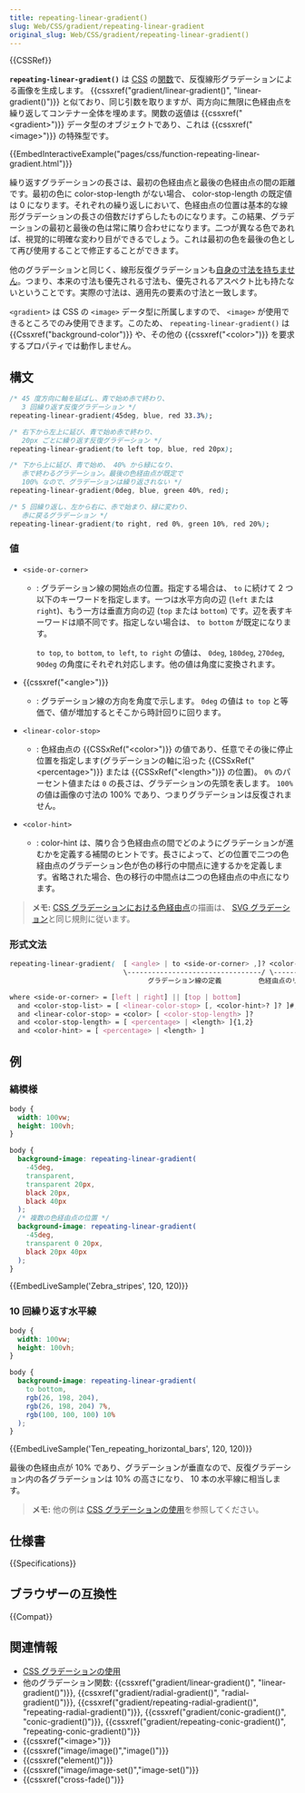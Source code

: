 ```yaml
---
title: repeating-linear-gradient()
slug: Web/CSS/gradient/repeating-linear-gradient
original_slug: Web/CSS/gradient/repeating-linear-gradient()
---
```


{{CSSRef}}

**`repeating-linear-gradient()`** は [CSS](/ja/docs/Web/CSS) の[関数](/ja/docs/Web/CSS/CSS_Functions)で、反復線形グラデーションによる画像を生成します。 {{cssxref("gradient/linear-gradient()", "linear-gradient()")}} と似ており、同じ引数を取りますが、両方向に無限に色経由点を繰り返してコンテナー全体を埋めます。関数の返値は {{cssxref("&lt;gradient&gt;")}} データ型のオブジェクトであり、これは {{cssxref("&lt;image&gt;")}} の特殊型です。

{{EmbedInteractiveExample("pages/css/function-repeating-linear-gradient.html")}}

繰り返すグラデーションの長さは、最初の色経由点と最後の色経由点の間の距離です。最初の色に color-stop-length がない場合、 color-stop-length の既定値は 0 になります。それぞれの繰り返しにおいて、色経由点の位置は基本的な線形グラデーションの長さの倍数だけずらしたものになります。この結果、グラデーションの最初と最後の色は常に隣り合わせになります。二つが異なる色であれば、視覚的に明確な変わり目ができるでしょう。これは最初の色を最後の色として再び使用することで修正することができます。

他のグラデーションと同じく、線形反復グラデーションも[自身の寸法を持ちません](/ja/docs/Web/CSS/image#description)。つまり、本来の寸法も優先される寸法も、優先されるアスペクト比も持たないということです。実際の寸法は、適用先の要素の寸法と一致します。

`<gradient>` は CSS の `<image>` データ型に所属しますので、 `<image>` が使用できるところでのみ使用できます。このため、 `repeating-linear-gradient()` は {{Cssxref("background-color")}} や、その他の {{cssxref("&lt;color&gt;")}} を要求するプロパティでは動作しません。

## 構文

```css
/* 45 度方向に軸を延ばし、青で始め赤で終わり、
   3 回繰り返す反復グラデーション */
repeating-linear-gradient(45deg, blue, red 33.3%);

/* 右下から左上に延び、青で始め赤で終わり、
   20px ごとに繰り返す反復グラデーション */
repeating-linear-gradient(to left top, blue, red 20px);

/* 下から上に延び、青で始め、 40% から緑になり、
   赤で終わるグラデーション。最後の色経由点が既定で
   100% なので、グラデーションは繰り返されない */
repeating-linear-gradient(0deg, blue, green 40%, red);

/* 5 回繰り返し、左から右に、赤で始まり、緑に変わり、
   赤に戻るグラデーション */
repeating-linear-gradient(to right, red 0%, green 10%, red 20%);
```

### 値

- `<side-or-corner>`

  - : グラデーション線の開始点の位置。指定する場合は、 `to` に続けて 2 つ以下のキーワードを指定します。一つは水平方向の辺 (`left` または `right`)、もう一方は垂直方向の辺 (`top` または `bottom`) です。辺を表すキーワードは順不同です。指定しない場合は、 `to bottom` が既定になります。

    `to top`, `to bottom`, `to left`, `to right` の値は、 `0deg`, `180deg`, `270deg`, `90deg` の角度にそれぞれ対応します。他の値は角度に変換されます。

- {{cssxref("&lt;angle&gt;")}}
  - : グラデーション線の方向を角度で示します。 `0deg` の値は `to top` と等価で、値が増加するとそこから時計回りに回ります。
- `<linear-color-stop>`
  - : 色経由点の {{CSSxRef("&lt;color&gt;")}} の値であり、任意でその後に停止位置を指定します(グラデーションの軸に沿った {{CSSxRef("&lt;percentage&gt;")}} または {{CSSxRef("&lt;length&gt;")}} の位置)。 `0%` のパーセント値または `0` の長さは、グラデーションの先頭を表します。 `100%` の値は画像の寸法の 100% であり、つまりグラデーションは反復されません。
- `<color-hint>`
  - : color-hint は、隣り合う色経由点の間でどのようにグラデーションが進むかを定義する補間のヒントです。長さによって、どの位置で二つの色経由点のグラデーション色が色の移行の中間点に達するかを定義します。省略された場合、色の移行の中間点は二つの色経由点の中点になります。

> **メモ:** [CSS グラデーションにおける色経由点](#gradient_with_multiple_color_stops)の描画は、 [SVG グラデーション](/ja/docs/Web/SVG/Tutorial/Gradients)と同じ規則に従います。

### 形式文法

```css
repeating-linear-gradient(  [ <angle> | to <side-or-corner> ,]? <color-stop-list> )
                            \---------------------------------/ \---------------/
                                  グラデーション線の定義         色経由点のリスト

where <side-or-corner> = [left | right] || [top | bottom]
  and <color-stop-list> = [ <linear-color-stop> [, <color-hint>? ]? ]#, <linear-color-stop>
  and <linear-color-stop> = <color> [ <color-stop-length> ]?
  and <color-stop-length> = [ <percentage> | <length> ]{1,2}
  and <color-hint> = [ <percentage> | <length> ]
```

## 例

<h3 id="Zebra_stripes">縞模様</h3>

```css hidden
body {
  width: 100vw;
  height: 100vh;
}
```

```css
body {
  background-image: repeating-linear-gradient(
    -45deg,
    transparent,
    transparent 20px,
    black 20px,
    black 40px
  );
  /* 複数の色経由点の位置 */
  background-image: repeating-linear-gradient(
    -45deg,
    transparent 0 20px,
    black 20px 40px
  );
}
```

{{EmbedLiveSample('Zebra_stripes', 120, 120)}}

<h3 id="Ten_repeating_horizontal_bars">10 回繰り返す水平線</h3>

```css hidden
body {
  width: 100vw;
  height: 100vh;
}
```

```css
body {
  background-image: repeating-linear-gradient(
    to bottom,
    rgb(26, 198, 204),
    rgb(26, 198, 204) 7%,
    rgb(100, 100, 100) 10%
  );
}
```

{{EmbedLiveSample('Ten_repeating_horizontal_bars', 120, 120)}}

最後の色経由点が 10% であり、グラデーションが垂直なので、反復グラデーション内の各グラデーションは 10% の高さになり、 10 本の水平線に相当します。

> **メモ:** 他の例は [CSS グラデーションの使用](/ja/docs/Web/CSS/CSS_Images/Using_CSS_gradients)を参照してください。

## 仕様書

{{Specifications}}

## ブラウザーの互換性

{{Compat}}

## 関連情報

- [CSS グラデーションの使用](/ja/docs/Web/CSS/CSS_Images/Using_CSS_gradients)
- 他のグラデーション関数: {{cssxref("gradient/linear-gradient()", "linear-gradient()")}}, {{cssxref("gradient/radial-gradient()", "radial-gradient()")}}, {{cssxref("gradient/repeating-radial-gradient()", "repeating-radial-gradient()")}}, {{cssxref("gradient/conic-gradient()", "conic-gradient()")}}, {{cssxref("gradient/repeating-conic-gradient()", "repeating-conic-gradient()")}}
- {{cssxref("&lt;image&gt;")}}
- {{cssxref("image/image()","image()")}}
- {{cssxref("element()")}}
- {{cssxref("image/image-set()","image-set()")}}
- {{cssxref("cross-fade()")}}
